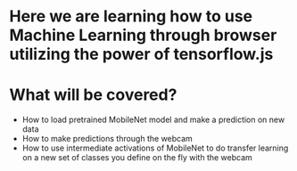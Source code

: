 # Here we are learning how to use Machine Learning through browser utilizing the power of tensorflow.js

# What will be covered?

* How to load pretrained MobileNet model and make a prediction on new data
* How to make predictions through the webcam
* How to use intermediate activations of MobileNet to do transfer learning on a new set of classes you define on the fly with the webcam


